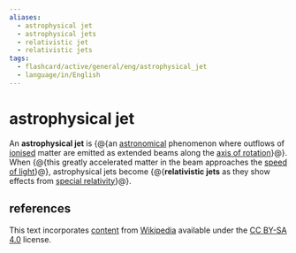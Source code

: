 ```yaml
---
aliases:
  - astrophysical jet
  - astrophysical jets
  - relativistic jet
  - relativistic jets
tags:
  - flashcard/active/general/eng/astrophysical_jet
  - language/in/English
---
```


# astrophysical jet

An __astrophysical jet__ is {@{an [astronomical](astronomy.md) phenomenon where outflows of [ionised](ionization.md) matter are emitted as extended beams along the [axis of rotation](rotation.md)}@}. When {@{this greatly accelerated matter in the beam approaches the [speed of light](speed%20of%20light.md)}@}, astrophysical jets become {@{__relativistic jets__ as they show effects from [special relativity](special%20relativity.md)}@}. <!--SR:!2027-09-10,849,330!2027-09-30,853,330!2025-07-29,265,330-->

## references

This text incorporates [content](https://en.wikipedia.org/wiki/astrophysical_jet) from [Wikipedia](Wikipedia.md) available under the [CC BY-SA 4.0](https://creativecommons.org/licenses/by-sa/4.0/) license.
